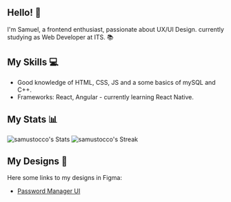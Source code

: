 
## Hello! 👋
  I'm Samuel, a frontend enthusiast, passionate about UX/UI Design. currently studying as Web Developer at ITS. 📚
## My Skills :computer:
  - Good knowledge of HTML, CSS, JS and a some basics of mySQL and C++.
  - Frameworks: React, Angular - currently learning React Native.
## My Stats :bar_chart:
![samustocco's Stats](https://github-readme-stats.vercel.app/api?username=samustocco&theme=gotham&show_icons=true&hide_border=true&count_private=true)
![samustocco's Streak](https://github-readme-streak-stats.herokuapp.com/?user=samustocco&theme=gotham&hide_border=true)
## My Designs 🎨
 Here some links to my designs in Figma:
  - [Password Manager UI](https://www.figma.com/file/V4A3ozGCTq1O7hFrjJEBL2/psw-manager-UI?type=design&node-id=0%3A1&mode=design&t=wad0MEAZyl1p0q3x-1)
<!--
## My Certifications
  tenere commentato perchè non ce ne sono
-->
